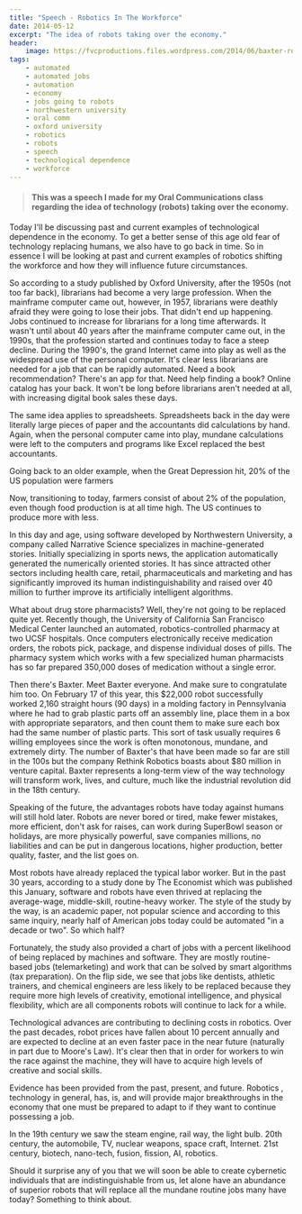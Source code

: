 ```yaml
---
title: "Speech - Robotics In The Workforce"
date: 2014-05-12
excerpt: "The idea of robots taking over the economy."
header:
    image: https://fvcproductions.files.wordpress.com/2014/06/baxter-robot-e1429416178284.jpg?w=1024&h=436&crop=1
tags:
    - automated
    - automated jobs
    - automation
    - economy
    - jobs going to robots
    - northwestern university
    - oral comm
    - oxford university
    - robotics
    - robots
    - speech
    - technological dependence
    - workforce
---
```


> #### This was a speech I made for my Oral Communications class regarding the idea of technology (robots) taking over the economy.



Today I'll be discussing past and current examples of technological
dependence in the economy. To get a better sense of this age old fear of
technology replacing humans, we also have to go back in time. So in
essence I will be looking at past and current examples of robotics
shifting the workforce and how they will influence future circumstances.



So according to a study published by Oxford University, after the 1950s
(not too far back), librarians had become a very large profession. When
the mainframe computer came out, however, in 1957, librarians were
deathly afraid they were going to lose their jobs. That didn't end up
happening. Jobs continued to increase for librarians for a long time
afterwards. It wasn't until about 40 years after the mainframe computer
came out, in the 1990s, that the profession started and continues today
to face a steep decline. During the 1990's, the grand Internet came into
play as well as the widespread use of the personal computer. It's clear
less librarians are needed for a job that can be rapidly automated. Need
a book recommendation? There's an app for that. Need help finding a
book? Online catalog has your back. It won't be long before librarians
aren't needed at all, with increasing digital book sales these days.

The same idea applies to spreadsheets. Spreadsheets back in the day were
literally large pieces of paper and the accountants did calculations by
hand. Again, when the personal computer came into play, mundane
calculations were left to the computers and programs like Excel replaced
the best accountants.

Going back to an older example, when the Great Depression hit, 20% of
the US population were farmers



Now, transitioning to today, farmers consist of about 2% of the
population, even though food production is at all time high. The US
continues to produce more with less.

In this day and age, using software developed by Northwestern
University, a company called Narrative Science specializes in
machine-generated stories. Initially specializing in sports news, the
application automatically generated the numerically oriented stories. It
has since attracted other sectors including health care, retail,
pharmaceuticals and marketing and has significantly improved its human
indistinguishability and raised over 40 million to further improve its
artificially intelligent algorithms.

What about drug store pharmacists? Well, they're not going to be
replaced quite yet. Recently though, the University of California San
Francisco Medical Center launched an automated, robotics-controlled
pharmacy at two UCSF hospitals. Once computers electronically receive
medication orders, the robots pick, package, and dispense individual
doses of pills. The pharmacy system which works with a few specialized
human pharmacists has so far prepared 350,000 doses of medication
without a single error.

Then there's Baxter. Meet Baxter everyone. And make sure to congratulate
him too. On February 17 of this year, this \$22,000 robot successfully
worked 2,160 straight hours (90 days) in a molding factory in
Pennsylvania where he had to grab plastic parts off an assembly line,
place them in a box with appropriate separators, and then count them to
make sure each box had the same number of plastic parts. This sort of
task usually requires 6 willing employees since the work is often
monotonous, mundane, and extremely dirty. The number of Baxter's that
have been made so far are still in the 100s but the company Rethink
Robotics boasts about \$80 million in venture capital. Baxter represents
a long-term view of the way technology will transform work, lives, and
culture, much like the industrial revolution did in the 18th century.



Speaking of the future, the advantages robots have today against humans
will still hold later. Robots are never bored or tired, make fewer
mistakes, more efficient, don't ask for raises, can work during
SuperBowl season or holidays, are more physically powerful, save
companies millions, no liabilities and can be put in dangerous
locations, higher production, better quality, faster, and the list goes
on.

Most robots have already replaced the typical labor worker. But in the
past 30 years, according to a study done by The Economist which was
published this January, software and robots have even thrived at
replacing the average-wage, middle-skill, routine-heavy worker. The
style of the study by the way, is an academic paper, not popular science
and according to this same inquiry, nearly half of American jobs today
could be automated "in a decade or two". So which half?

Fortunately, the study also provided a chart of jobs with a percent
likelihood of being replaced by machines and software. They are mostly
routine-based jobs (telemarketing) and work that can be solved by smart
algorithms (tax preparation). On the flip side, we see that jobs like
dentists, athletic trainers, and chemical engineers are less likely to
be replaced because they require more high levels of creativity,
emotional intelligence, and physical flexibility, which are all
components robots will continue to lack for a while.

Technological advances are contributing to declining costs in robotics.
Over the past decades, robot prices have fallen about 10 percent
annually and are expected to decline at an even faster pace in the near
future (naturally in part due to Moore's Law). It's clear then that in
order for workers to win the race against the machine, they will have to
acquire high levels of creative and social skills.



Evidence has been provided from the past, present, and future. Robotics
, technology in general, has, is, and will provide major breakthroughs
in the economy that one must be prepared to adapt to if they want to
continue possessing a job.

In the 19th century we saw the steam engine, rail way, the light bulb.
20th century, the automobile, TV, nuclear weapons, space craft,
Internet. 21st century, biotech, nano-tech, fusion, fission, AI,
robotics.

Should it surprise any of you that we will soon be able to create
cybernetic individuals that are indistinguishable from us, let alone
have an abundance of superior robots that will replace all the mundane
routine jobs many have today? Something to think about.
